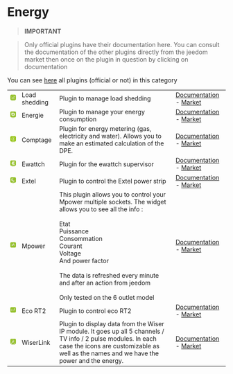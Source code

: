 
# Energy


>**IMPORTANT**

>Only official plugins have their documentation here. You can consult the documentation of the other plugins directly from the jeedom market then once on the plugin in question by clicking on documentation


You can see [here](https://market.jeedom.com/index.php?v=d&p=market&type=plugin&categorie=energy) all plugins (official or not) in this category

| | | | |
|--- | --- | --- | ---|
|<img src="delestage/delestage_icon.png" class="pluginLogo" width="100" />|Load shedding|Plugin to manage load shedding|[Documentation](delestage/index.md) - [Market](https://market.jeedom.com/index.php?v=d&p=market_display&id=2616)|
|<img src="energy/energy_icon.png" class="pluginLogo" width="100" />|Energie|Plugin to manage your energy consumption|[Documentation](energy/index.md) - [Market](https://market.jeedom.com/index.php?v=d&p=market_display&id=54)|
|<img src="energy2/energy2_icon.png" class="pluginLogo" width="100" />|Comptage|Plugin for energy metering (gas, electricity and water). Allows you to make an estimated calculation of the DPE.|[Documentation](energy2/index.md) - [Market](https://market.jeedom.com/index.php?v=d&p=market_display&id=3591)|
|<img src="ewattch/ewattch_icon.png" class="pluginLogo" width="100" />|Ewattch|Plugin for the ewattch supervisor|[Documentation](ewattch/index.md) - [Market](https://market.jeedom.com/index.php?v=d&p=market_display&id=1668)|
|<img src="extel/extel_icon.png" class="pluginLogo" width="100" />|Extel|Plugin to control the Extel power strip|[Documentation](extel/index.md) - [Market](https://market.jeedom.com/index.php?v=d&p=market_display&id=2979)|
|<img src="mpower/mpower_icon.png" class="pluginLogo" width="100" />|Mpower|This plugin allows you to control your Mpower multiple sockets. The widget allows you to see all the info :<br/><br/>Etat<br/>Puissance<br/>Consommation<br/>Courant<br/>Voltage<br/>And power factor<br/><br/>The data is refreshed every minute and after an action from jeedom<br/><br/>Only tested on the 6 outlet model|[Documentation](mpower/index.md) - [Market](https://market.jeedom.com/index.php?v=d&p=market_display&id=2181)|
|<img src="rt2/rt2_icon.png" class="pluginLogo" width="100" />|Eco RT2|Plugin to control eco RT2|[Documentation](rt2/index.md) - [Market](https://market.jeedom.com/index.php?v=d&p=market_display&id=2918)|
|<img src="wiserlink/wiserlink_icon.png" class="pluginLogo" width="100" />|WiserLink|Plugin to display data from the Wiser IP module. It goes up all 5 channels / TV info / 2 pulse modules. In each case the icons are customizable as well as the names and we have the power and the energy.|[Documentation](wiserlink/index.md) - [Market](https://market.jeedom.com/index.php?v=d&p=market_display&id=2938)|
